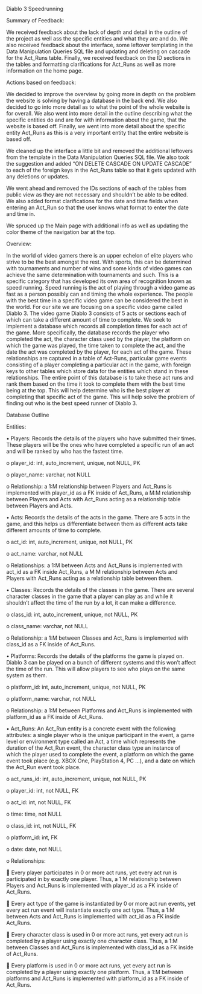 Diablo 3 Speedrunning

Summary of Feedback:

We received feedback about the lack of depth and detail in the outline of the project as well ass the specific entities and what they are and do.  We also received feedback about the interface, some leftover templating in the Data Manipulation Queries SQL file and updating and deleting on cascade for the Act_Runs table.  Finally, we received feedback on the ID sections in the tables and formatting clarifications for Act_Runs as well as more information on the home page.

Actions based on feedback:

We decided to improve the overview by going more in depth on the problem the website is solving by having a database in the back end. We also decided to go into more detail as to what the point of the whole website is for overall. We also went into more detail in the outline describing what the specific entities do and are for with information about the game, that the website is based off. Finally, we went into more detail about the specific entity Act_Runs as this is a very important entity that the entire website is based off. 

We cleaned up the interface a little bit and removed the additional leftovers from the template in the Data Manipulation Queries SQL file.  We also took the suggestion and added “ON DELETE CASCADE ON UPDATE CASCADE” to each of the foreign keys in the Act_Runs table so that it gets updated with any deletions or updates.

We went ahead and removed the IDs sections of each of the tables from public view as they are not necessary and shouldn’t be able to be edited.  We also added format clarifications for the date and time fields when entering an Act_Run so that the user knows what format to enter the date and time in.  

We spruced up the Main page with additional info as well as updating the color theme of the navigation bar at the top.



Overview:

In the world of video gamers there is an upper echelon of elite players who strive to be the best amongst the rest.  With sports, this can be determined with tournaments and number of wins and some kinds of video games can achieve the same determination with tournaments and such.  This is a specific category that has developed its own area of recognition known as speed running.  Speed running is the act of playing through a video game as fast as a person possibly can and timing the whole experience.  The people with the best time in a specific video game can be considered the best in the world.  For our site we are focusing on a specific video game called Diablo 3.  The video game Diablo 3 consists of 5 acts or sections each of which can take a different amount of time to complete. We seek to implement a database which records all completion times for each act of the game. More specifically, the database records the player who completed the act, the character class used by the player, the platform on which the game was played, the time taken to complete the act, and the date the act was completed by the player, for each act of the game. These relationships are captured in a table of Act-Runs, particular game events consisting of a player completing a particular act in the game, with foreign keys to other tables which store data for the entities which stand in these relationships.  The entire point of this database is to take these act runs and rank them based on the time it took to complete them with the best time being at the top.  This will help determine who is the best player at completing that specific act of the game.  This will help solve the problem of finding out who is the best speed runner of Diablo 3.


Database Outline

Entities:

•	Players: Records the details of the players who have submitted their times.  These players will be the ones who have completed a specific run of an act and will be ranked by who has the fastest time.

o	player_id:  int, auto_increment, unique, not NULL, PK

o	player_name: varchar, not NULL

o	Relationship: a 1:M relationship between Players and Act_Runs is implemented with player_id as a FK inside of Act_Runs, a M:M relationship between Players and Acts with Act_Runs acting as a relationship table between Players and Acts.

•	Acts: Records the details of the acts in the game.  There are 5 acts in the game, and this helps us differentiate between them as different acts take different amounts of time to complete.

o	act_id: int, auto_increment, unique, not NULL, PK

o	act_name: varchar, not NULL

o	Relationships: a 1:M between Acts and Act_Runs is implemented with act_id as a FK inside Act_Runs, a M:M relationship between Acts and Players with Act_Runs acting as a relationship table between them.

•	Classes: Records the details of the classes in the game.  There are several character classes in the game that a player can play as and while it shouldn’t affect the time of the run by a lot, it can make a difference.

o	class_id: int, auto_increment, unique, not NULL, PK

o	class_name: varchar, not NULL

o	Relationship: a 1:M between Classes and Act_Runs is implemented with class_id as a FK inside of Act_Runs.

•	Platforms: Records the details of the platforms the game is played on.  Diablo 3 can be played on a bunch of different systems and this won’t affect the time of the run.  This will allow players to see who plays on the same system as them.

o	platform_id: int, auto_increment, unique, not NULL, PK

o	platform_name: varchar, not NULL

o	Relationship: a 1:M between Platforms and Act_Runs is implemented with platform_id as a FK inside of Act_Runs.

•	Act_Runs: An Act_Run entity is a concrete event with the following attributes: a single player who is the unique participant in the event, a game level or environment type called an Act, a time which represents the duration of the Act_Run event, the character class type an instance of which the player used to complete the event, a platform on which the game event took place (e.g. XBOX One, PlayStation 4, PC …), and a date on which the Act_Run event took place.

o	act_runs_id: int, auto_increment, unique, not NULL, PK

o	player_id: int, not NULL, FK

o	act_id: int, not NULL, FK

o	time: time, not NULL

o	class_id: int, not NULL, FK

o	platform_id: int, FK

o	date: date, not NULL

o	Relationships:

	Every player participates in 0 or more act runs, yet every act run is participated in by exactly one player. Thus, a 1:M relationship between Players and Act_Runs is implemented with player_id as a FK inside of Act_Runs.

	Every act type of the game is instantiated by 0 or more act run events, yet every act run event will instantiate exactly one act type. Thus, a 1:M between Acts and Act_Runs is implemented with act_id as a FK inside Act_Runs.

	 Every character class is used in 0 or more act runs, yet every act run is completed by a player using exactly one character class. Thus, a 1:M between Classes and Act_Runs is implemented with class_id as a FK inside of Act_Runs.

	Every platform is used in 0 or more act runs, yet every act run is completed by a player using exactly one platform. Thus, a 1:M between platforms and Act_Runs is implemented with platform_id as a FK inside of Act_Runs.

